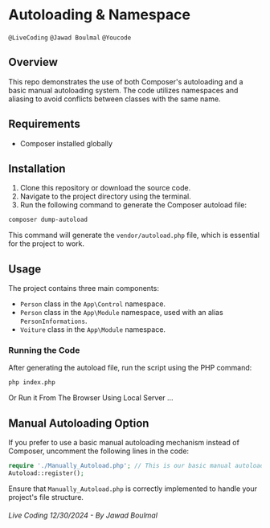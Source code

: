 #  Autoloading & Namespace

`@LiveCoding`
`@Jawad Boulmal`
`@Youcode`

## Overview
This repo demonstrates the use of both Composer's autoloading and a basic manual autoloading system. The code utilizes namespaces and aliasing to avoid conflicts between classes with the same name.

## Requirements
- Composer installed globally

## Installation
1. Clone this repository or download the source code.
2. Navigate to the project directory using the terminal.
3. Run the following command to generate the Composer autoload file:

```bash
composer dump-autoload
```

This command will generate the `vendor/autoload.php` file, which is essential for the project to work.

## Usage
The project contains three main components:
- `Person` class in the `App\Control` namespace.
- `Person` class in the `App\Module` namespace, used with an alias `PersonInformations`.
- `Voiture` class in the `App\Module` namespace.

### Running the Code
After generating the autoload file, run the script using the PHP command:

```bash
php index.php
```
Or Run it From The Browser Using Local Server ...

## Manual Autoloading Option
If you prefer to use a basic manual autoloading mechanism instead of Composer, uncomment the following lines in the code:

```php
require './Manually_Autoload.php'; // This is our basic manual autoload
Autoload::register();
```

Ensure that `Manually_Autoload.php` is correctly implemented to handle your project's file structure.


###### _Live Coding 12/30/2024 - By Jawad Boulmal_